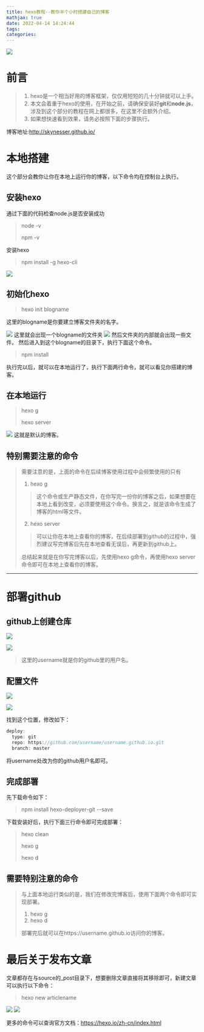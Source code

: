 ```yaml
---
title: hexo教程--教你半个小时搭建自己的博客
mathjax: true
date: 2022-04-14 14:24:44
tags:
categories:
---
```

![](https://skynesserblog.oss-cn-hangzhou.aliyuncs.com/%E5%8D%9A%E5%AE%A2%E8%B5%84%E6%96%99/1650114432383.webp.webp)
# 前言
>1. hexo是一个相当好用的博客框架，仅仅用短短的几十分钟就可以上手。
>2. 本文会着重于hexo的使用，在开始之前，请确保安装好**git**和**node.js**，涉及到这个部分的教程在网上都很多，在这里不会额外介绍。
>3. 如果想快速看到效果，请务必按照下面的步骤执行。

博客地址:http://skynesser.github.io/

# 本地搭建
这个部分会教你让你在本地上运行你的博客，以下命令均在控制台上执行。
## 安装hexo
通过下面的代码检查node.js是否安装成功
>node -v
>
>npm -v

 安装hexo
 >npm install -g hexo-cli

 ![](https://skynesserblog.oss-cn-hangzhou.aliyuncs.com/%E5%8D%9A%E5%AE%A2%E8%B5%84%E6%96%99/1.png)

## 初始化hexo
>hexo init blogname

这里的blogname是你要建立博客文件夹的名字。

![](https://skynesserblog.oss-cn-hangzhou.aliyuncs.com/%E5%8D%9A%E5%AE%A2%E8%B5%84%E6%96%99/1R2CNTJD%60E%7BWRZU_Z%7EOVWLD.png)
这里就会出现一个blogname的文件夹
![](https://skynesserblog.oss-cn-hangzhou.aliyuncs.com/%E5%8D%9A%E5%AE%A2%E8%B5%84%E6%96%99/H%28%7BW22VP%5DN%7D%5B4INL%7E1N6KX9.png)
然后文件夹的内部就会出现一些文件。
然后进入到这个blogname的目录下，执行下面这个命令。
>npm install

执行完以后，就可以在本地运行了，执行下面两行命令，就可以看见你搭建的博客。
## 在本地运行

>hexo g
>
>hexo server

![](https://skynesserblog.oss-cn-hangzhou.aliyuncs.com/%E5%8D%9A%E5%AE%A2%E8%B5%84%E6%96%99/5QRXB2U4%294VFTXXL_7H7P%60K.png)
这就是默认的博客。

## 特别需要注意的命令
>需要注意的是，上面的命令在后续博客使用过程中会频繁使用的只有
>
>1. hexo g
>>这个命令或生产静态文件，在你写完一份你的博客之后，如果想要在本地上看到改变，必须要使用这个命令。换言之，就是该命令生成了博客的html等文件。
>2. hexo server
>>可以让你在本地上查看你的博客，在后续部署到github的过程中，强烈建议写完博客后先在本地查看无误后，再更新到github上。
>
>总结起来就是在你写完博客以后，先使用hexo g命令，再使用hexo server命令即可在本地上查看你的博客。

***

# 部署github

## github上创建仓库
![](https://skynesserblog.oss-cn-hangzhou.aliyuncs.com/%E5%8D%9A%E5%AE%A2%E8%B5%84%E6%96%99/_J%254E1%7E%285V%25HSL6SM45OEPC.png)

![](https://skynesserblog.oss-cn-hangzhou.aliyuncs.com/%E5%8D%9A%E5%AE%A2%E8%B5%84%E6%96%99/2G%28ILXYES2JL%40%40E%7DX1%5BCB8W.png)
>这里的username就是你的github里的用户名。

## 配置文件

![](https://skynesserblog.oss-cn-hangzhou.aliyuncs.com/%E5%8D%9A%E5%AE%A2%E8%B5%84%E6%96%99/WA7HF0QC3AV%7D%25B%7B%25GB1VC%25V.png)

![](https://skynesserblog.oss-cn-hangzhou.aliyuncs.com/%E5%8D%9A%E5%AE%A2%E8%B5%84%E6%96%99/%5BGBS%60QB%7B%7EW9H%7ELZD5S%243L%29N.png)

找到这个位置，修改如下：
```cpp
deploy:
  type: git
  repo: https://github.com/username/username.github.io.git
  branch: master
```
将username处改为你的github用户名即可。

## 完成部署
先下载命令如下：
>npm install hexo-deployer-git --save

下载安装好后，执行下面三行命令即可完成部署：
>hexo clean
>
>hexo g
>
>hexo d

## 需要特别注意的命令
>与上面本地运行类似的是，我们在修改完博客后，使用下面两个命令即可实现部署。
>1. hexo g
>2. hexo d
>
>部署完后就可以在https://username.github.io访问你的博客。

# 最后关于发布文章
文章都存在与source的_post目录下，想要删除文章直接将其移除即可，新建文章可以执行以下命令：
>hexo new articlename

 ![](https://skynesserblog.oss-cn-hangzhou.aliyuncs.com/%E5%8D%9A%E5%AE%A2%E8%B5%84%E6%96%99/E%25TECKN4R%29TS8ZF1I9HC%4091.png)
 ![](https://skynesserblog.oss-cn-hangzhou.aliyuncs.com/%E5%8D%9A%E5%AE%A2%E8%B5%84%E6%96%99/%286Y%28%60TWXCQ%40O_1Z7Y_CZVDU.png)

更多的命令可以查询官方文档：https://hexo.io/zh-cn/index.html